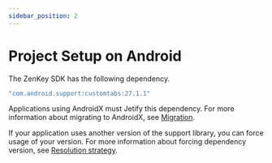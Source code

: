 ```yaml
---
sidebar_position: 2
---
```


# Project Setup on Android

The ZenKey SDK has the following dependency.
```groovy
"com.android.support:customtabs:27.1.1"
```
Applications using AndroidX must Jetify this dependency. For more information about migrating to AndroidX, see [Migration](https://developer.android.com/jetpack/androidx/migrate).

If your application uses another version of the support library, you can force usage of your version. For more information about forcing dependency version, see [Resolution strategy](https://docs.gradle.org/current/dsl/org.gradle.api.artifacts.ResolutionStrategy.html).